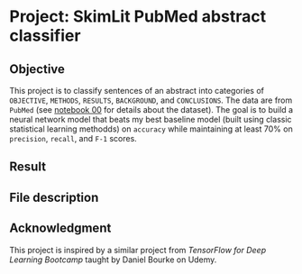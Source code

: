 # Project: SkimLit PubMed abstract classifier

## Objective

This project is to classify sentences of an abstract into categories of `OBJECTIVE`, `METHODS`, `RESULTS`, `BACKGROUND`, and `CONCLUSIONS`. The data are from `PubMed` (see [notebook 00](https://github.com/ZYWZong/ML_Practice_Projects/blob/e60a659556b3f231576d4f5c81e0fd0e491ba57e/SkimLit_project_practice/SkimLit_data_preprocessing_and_baseline_model_00.ipynb) for details about the dataset). The goal is to build a neural network model that beats my best baseline model (built using classic statistical learning methodds) on `accuracy` while maintaining at least $70$% on `precision`, `recall`, and `F-1` scores.

## Result

## File description



## Acknowledgment

This project is inspired by a similar project from *TensorFlow for Deep Learning Bootcamp* taught by Daniel Bourke on Udemy.

